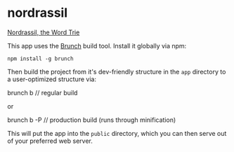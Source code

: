 nordrassil
==========

[Nordrassil, the Word Trie](http://mgarbacz.github.io/nordrassil/)

This app uses the [Brunch](http://brunch.io) build tool. Install it
globally via npm:

    npm install -g brunch

Then build the project from it's dev-friendly structure in the `app`
directory to a user-optimized structure via:

  brunch b              // regular build

or

  brunch b -P           // production build (runs through minification)

This will put the app into the `public` directory, which you can then serve
out of your preferred web server.

